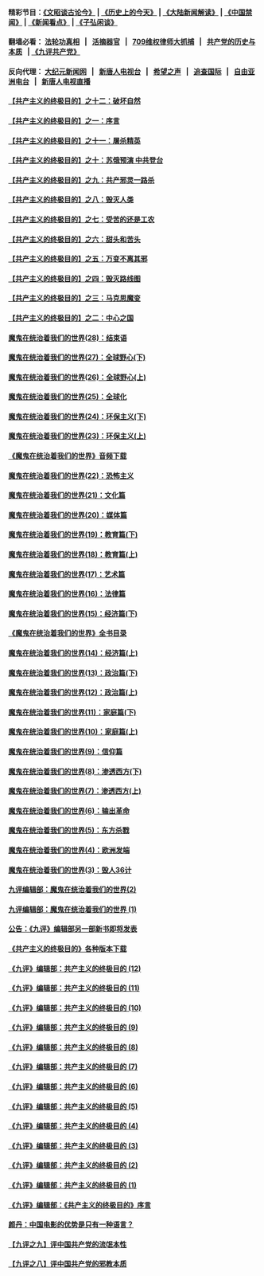 #### 精彩节目：[《文昭谈古论今》](http://134.209.198.168/wenzhao) | [《历史上的今天》](http://134.209.198.168/today-in-history) | [《大陆新闻解读》](http://134.209.198.168/ntdtv-comedy) | [《中国禁闻》](http://134.209.198.168/ntdtv-news) | [《新闻看点》](http://134.209.198.168/news-insight) | [《子弘闲谈》](http://134.209.198.168/zihongxiantan/) 

  #### 翻墙必看： [法轮功真相](http://134.209.198.168:10000/videos/truth.html) &nbsp;&nbsp;|&nbsp;&nbsp; [活摘器官](http://134.209.198.168:10000/videos/res/Organs/) &nbsp;&nbsp;|&nbsp;&nbsp; [709维权律师大抓捕](http://134.209.198.168:10000/videos/709/) &nbsp;&nbsp;|&nbsp;&nbsp; [共产党的历史与本质](http://134.209.198.168:10000/videos/ccp.html) &nbsp;&nbsp;| [《九评共产党》](http://134.209.198.168:10000/videos/jiuping/) 

#### 反向代理： [大纪元新闻网](http://134.209.198.168:10080/) &nbsp;&nbsp;|&nbsp;&nbsp; [新唐人电视台](http://134.209.198.168:8000/) &nbsp;&nbsp;|&nbsp;&nbsp; [希望之声](http://134.209.198.168:8200/) &nbsp;&nbsp;|&nbsp;&nbsp; [追查国际](http://134.209.198.168:10010/) &nbsp;&nbsp;|&nbsp;&nbsp; [自由亚洲电台](http://134.209.198.168:9800/) &nbsp;&nbsp;|&nbsp;&nbsp; [新唐人电视直播](http://134.209.198.168/) 

#### [【共产主义的终极目的】之十二：破坏自然](../pages/nsc422/n11135214.md?t=03270936) 

#### [【共产主义的终极目的】之一：序言](../pages/nsc422/n11086077.md?t=03270936) 

#### [【共产主义的终极目的】之十一：屠杀精英](../pages/nsc422/n11118442.md?t=03270936) 

#### [【共产主义的终极目的】之十：苏俄预演 中共登台](../pages/nsc422/n11118424.md?t=03270936) 

#### [【共产主义的终极目的】之九：共产邪灵一路杀](../pages/nsc422/n11114139.md?t=03270936) 

#### [【共产主义的终极目的】之八：毁灭人类](../pages/nsc422/n11108503.md?t=03270936) 

#### [【共产主义的终极目的】之七：受苦的还是工农](../pages/nsc422/n11101809.md?t=03270936) 

#### [【共产主义的终极目的】之六：甜头和苦头](../pages/nsc422/n11096971.md?t=03270936) 

#### [【共产主义的终极目的】之五：万变不离其邪](../pages/nsc422/n11091285.md?t=03270936) 

#### [【共产主义的终极目的】之四：毁灭路线图](../pages/nsc422/n11086284.md?t=03270936) 

#### [【共产主义的终极目的】之三：马克思魔变](../pages/nsc422/n11061941.md?t=03270936) 

#### [【共产主义的终极目的】之二：中心之国](../pages/nsc422/n11047728.md?t=03270936) 

#### [魔鬼在统治着我们的世界(28)：结束语](../pages/nsc422/n10936246.md?t=03270936) 

#### [魔鬼在统治着我们的世界(27)：全球野心(下)](../pages/nsc422/n10928319.md?t=03270936) 

#### [魔鬼在统治着我们的世界(26)：全球野心(上)](../pages/nsc422/n10900318.md?t=03270936) 

#### [魔鬼在统治着我们的世界(25)：全球化](../pages/nsc422/n10788205.md?t=03270936) 

#### [魔鬼在统治着我们的世界(24)：环保主义(下)](../pages/nsc422/n10695307.md?t=03270936) 

#### [魔鬼在统治着我们的世界(23)：环保主义(上)](../pages/nsc422/n10688613.md?t=03270936) 

#### [《魔鬼在统治着我们的世界》音频下载](../pages/nsc422/n10635553.md?t=03270936) 

#### [魔鬼在统治着我们的世界(22)：恐怖主义](../pages/nsc422/n10614727.md?t=03270936) 

#### [魔鬼在统治着我们的世界(21)：文化篇](../pages/nsc422/n10597706.md?t=03270936) 

#### [魔鬼在统治着我们的世界(20)：媒体篇](../pages/nsc422/n10586579.md?t=03270936) 

#### [魔鬼在统治着我们的世界(19)：教育篇(下)](../pages/nsc422/n10564808.md?t=03270936) 

#### [魔鬼在统治着我们的世界(18)：教育篇(上)](../pages/nsc422/n10526970.md?t=03270936) 

#### [魔鬼在统治着我们的世界(17)：艺术篇](../pages/nsc422/n10499093.md?t=03270936) 

#### [魔鬼在统治着我们的世界(16)：法律篇](../pages/nsc422/n10485969.md?t=03270936) 

#### [魔鬼在统治着我们的世界(15)：经济篇(下)](../pages/nsc422/n10469975.md?t=03270936) 

#### [《魔鬼在统治着我们的世界》全书目录](../pages/nsc422/n10464261.md?t=03270936) 

#### [魔鬼在统治着我们的世界(14)：经济篇(上)](../pages/nsc422/n10457370.md?t=03270936) 

#### [魔鬼在统治着我们的世界(13)：政治篇(下)](../pages/nsc422/n10448270.md?t=03270936) 

#### [魔鬼在统治着我们的世界(12)：政治篇(上)](../pages/nsc422/n10444576.md?t=03270936) 

#### [魔鬼在统治着我们的世界(11)：家庭篇(下)](../pages/nsc422/n10440961.md?t=03270936) 

#### [魔鬼在统治着我们的世界(10)：家庭篇(上)](../pages/nsc422/n10435448.md?t=03270936) 

#### [魔鬼在统治着我们的世界(9)：信仰篇](../pages/nsc422/n10432159.md?t=03270936) 

#### [魔鬼在统治着我们的世界(8)：渗透西方(下)](../pages/nsc422/n10429603.md?t=03270936) 

#### [魔鬼在统治着我们的世界(7)：渗透西方(上)](../pages/nsc422/n10426013.md?t=03270936) 

#### [魔鬼在统治着我们的世界(6)：输出革命](../pages/nsc422/n10421536.md?t=03270936) 

#### [魔鬼在统治着我们的世界(5)：东方杀戮](../pages/nsc422/n10417707.md?t=03270936) 

#### [魔鬼在统治着我们的世界(4)：欧洲发端](../pages/nsc422/n10414890.md?t=03270936) 

#### [魔鬼在统治着我们的世界(3)：毁人36计](../pages/nsc422/n10411583.md?t=03270936) 

#### [九评编辑部：魔鬼在统治着我们的世界(2)](../pages/nsc422/n10410036.md?t=03270936) 

#### [九评编辑部：魔鬼在统治着我们的世界 (1)](../pages/nsc422/n10406825.md?t=03270936) 

#### [公告：《九评》编辑部另一部新书即将发表](../pages/nsc422/n10405104.md?t=03270936) 

#### [《共产主义的终极目的》各种版本下载](../pages/nsc422/n10022138.md?t=03270936) 

#### [《九评》编辑部：共产主义的终极目的 (12)](../pages/nsc422/n9933272.md?t=03270936) 

#### [《九评》编辑部：共产主义的终极目的 (11)](../pages/nsc422/n9924973.md?t=03270936) 

#### [《九评》编辑部：共产主义的终极目的 (10)](../pages/nsc422/n9920883.md?t=03270936) 

#### [《九评》编辑部：共产主义的终极目的 (9)](../pages/nsc422/n9916363.md?t=03270936) 

#### [《九评》编辑部：共产主义的终极目的 (8)](../pages/nsc422/n9912488.md?t=03270936) 

#### [《九评》编辑部：共产主义的终极目的 (7)](../pages/nsc422/n9901176.md?t=03270936) 

#### [《九评》编辑部：共产主义的终极目的 (6)](../pages/nsc422/n9899359.md?t=03270936) 

#### [《九评》编辑部：共产主义的终极目的 (5)](../pages/nsc422/n9893174.md?t=03270936) 

#### [《九评》编辑部：共产主义的终极目的 (4)](../pages/nsc422/n9891246.md?t=03270936) 

#### [《九评》编辑部：共产主义的终极目的 (3)](../pages/nsc422/n9879879.md?t=03270936) 

#### [《九评》编辑部：共产主义的终极目的 (2)](../pages/nsc422/n9876205.md?t=03270936) 

#### [《九评》编辑部：共产主义的终极目的 (1)](../pages/nsc422/n9865857.md?t=03270936) 

#### [《九评》编辑部：《共产主义的终极目的》序言](../pages/nsc422/n9862666.md?t=03270936) 

#### [颜丹：中国电影的优势是只有一种语言？](../pages/nsc422/n9583062.md?t=03270936) 

#### [【九评之九】评中国共产党的流氓本性](../pages/nsc422/n737542.md?t=03270936) 

#### [【九评之八】评中国共产党的邪教本质](../pages/nsc422/n735942.md?t=03270936) 

